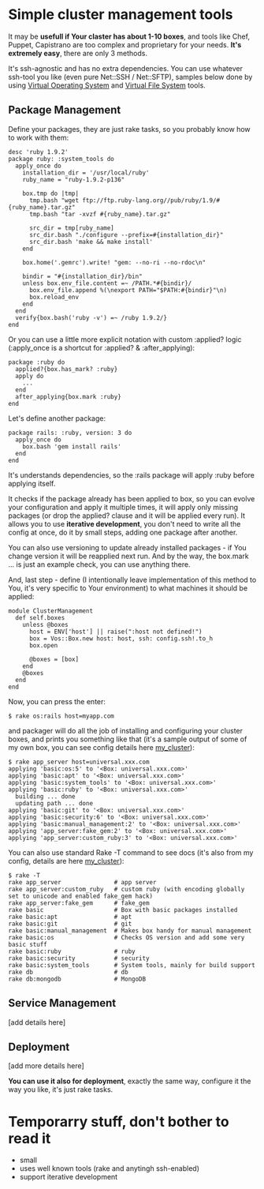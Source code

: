 # Simple cluster management tools

It may be **usefull if Your claster has about 1-10 boxes**, and tools like Chef, Puppet, Capistrano are too complex and proprietary for your needs.
**It's extremely easy**, there are only 3 methods.

It's ssh-agnostic and has no extra dependencies. You can use whatever ssh-tool you like (even pure Net::SSH / Net::SFTP), 
samples below done by using [Virtual Operating System][vos] and [Virtual File System][vfs] tools.

## Package Management

Define your packages, they are just rake tasks, so you probably know how to work with them:

    desc 'ruby 1.9.2'
    package ruby: :system_tools do        
      apply_once do
        installation_dir = '/usr/local/ruby'
        ruby_name = "ruby-1.9.2-p136"

        box.tmp do |tmp|
          tmp.bash "wget ftp://ftp.ruby-lang.org//pub/ruby/1.9/#{ruby_name}.tar.gz"
          tmp.bash "tar -xvzf #{ruby_name}.tar.gz"

          src_dir = tmp[ruby_name]
          src_dir.bash "./configure --prefix=#{installation_dir}"
          src_dir.bash 'make && make install'
        end

        box.home('.gemrc').write! "gem: --no-ri --no-rdoc\n"

        bindir = "#{installation_dir}/bin"
        unless box.env_file.content =~ /PATH.*#{bindir}/
          box.env_file.append %(\nexport PATH="$PATH:#{bindir}"\n)
          box.reload_env
        end
      end    
      verify{box.bash('ruby -v') =~ /ruby 1.9.2/}
    end
      
Or you can use a little more explicit notation with custom :applied? logic (:apply_once is a shortcut for :applied? & :after_applying):

    package :ruby do
      applied?{box.has_mark? :ruby}
      apply do
        ...
      end
      after_applying{box.mark :ruby}
    end
    
Let's define another package:
    
    package rails: :ruby, version: 3 do
      apply_once do
        box.bash 'gem install rails'
      end
    end
    
It's understands dependencies, so the :rails package will apply :ruby before applying itself. 

It checks if the package already has been applied to box, so you can evolve your configuration and apply it multiple times, 
it will apply only missing packages (or drop the applied? clause and it will be applied every run). It allows you
to use **iterative development**, you don't need to write all the config at once, do it by small steps, adding one package after another. 

You can also use versioning to update already installed packages - if You change version it will be reapplied next run.
And by the way, the box.mark ... is just an example check, you can use anything there.
    
And, last step - define (I intentionally leave implementation of this method to You, it's very specific to Your environment) 
to what machines it should be applied:

    module ClusterManagement
      def self.boxes
        unless @boxes    
          host = ENV['host'] || raise(":host not defined!")
          box = Vos::Box.new host: host, ssh: config.ssh!.to_h
          box.open

          @boxes = [box]
        end
        @boxes
      end
    end
    
Now, you can press the enter:

    $ rake os:rails host=myapp.com
    
and packager will do all the job of installing and configuring your cluster boxes, and prints you something like that 
(it's a sample output of some of my own box, you can see config details here [my_cluster][my_cluster]):
    
    $ rake app_server host=universal.xxx.com
    applying 'basic:os:5' to '<Box: universal.xxx.com>'
    applying 'basic:apt' to '<Box: universal.xxx.com>'
    applying 'basic:system_tools' to '<Box: universal.xxx.com>'
    applying 'basic:ruby' to '<Box: universal.xxx.com>'
      building ... done
      updating path ... done
    applying 'basic:git' to '<Box: universal.xxx.com>'
    applying 'basic:security:6' to '<Box: universal.xxx.com>'
    applying 'basic:manual_management:2' to '<Box: universal.xxx.com>'
    applying 'app_server:fake_gem:2' to '<Box: universal.xxx.com>'
    applying 'app_server:custom_ruby:3' to '<Box: universal.xxx.com>'
    
You can also use standard Rake -T command to see docs (it's also from my config, details are here [my_cluster][my_cluster]):

    $ rake -T
    rake app_server               # app server
    rake app_server:custom_ruby   # custom ruby (with encoding globally set to unicode and enabled fake_gem hack)
    rake app_server:fake_gem      # fake_gem
    rake basic                    # Box with basic packages installed
    rake basic:apt                # apt
    rake basic:git                # git
    rake basic:manual_management  # Makes box handy for manual management
    rake basic:os                 # Checks OS version and add some very basic stuff
    rake basic:ruby               # ruby
    rake basic:security           # security
    rake basic:system_tools       # System tools, mainly for build support
    rake db                       # db
    rake db:mongodb               # MongoDB

## Service Management

[add details here]
    
## Deployment

[add more details here]
    
**You can use it also for deployment**, exactly the same way, configure it the way you like, it's just rake 
tasks.

# Temporarry stuff, don't bother to read it

- small
- uses well known tools (rake and anytingh ssh-enabled)
- support iterative development

[my_cluster]: http://github.com/alexeypetrushin/my_cluster/tree/master/lib/packages
[vos]: http://github.com/alexeypetrushin/vos
[vfs]: http://github.com/alexeypetrushin/vfs